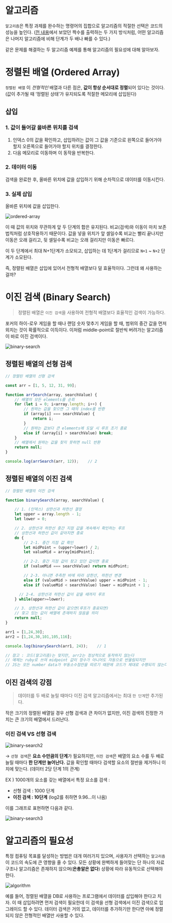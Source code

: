 # 알고리즘

`알고리즘`은 특정 과제를 완수하는 명령어의 집합으로 알고리즘의 적절한 선택은 코드의 성능을 높인다. ([전 내용](https://github.com/KangHyeYoon/TIL/blob/main/Algorithm-and-Structure/structure.md)에서 보았던 짝수를 출력하는 두 가지 방식처럼, 어떤 알고리즘은 나머지 알고리즘에 비해 단계가 두 배나 빠를 수 있다.)

같은 문제를 해결하는 두 알고리즘 예제를 통해 알고리즘의 필요성에 대해 알아보자.

# 정렬된 배열 (Ordered Array)

`정렬된 배열` 이 *전형적인*  배열과 다른 점은, **값이 항상 순서대로 정렬**되어 있다는 것이다. (값이 추가될 때 ‘정렬된 상태’가 유지되도록 적절한 메모리에 삽입된다)

## 삽입

### 1. 값이 들어갈 올바른 위치를 검색

1. 인덱스 0의 값을 확인하고, 삽입하려는 값이 그 값을 기준으로 왼쪽으로 들어가야 할지 오른쪽으로 들어가야 할지 위치를 결정한다.
2. 다음 메모리로 이동하며 이 동작을 반복한다.

### 2. 데이터 이동

검색을 완료한 후, 올바른 위치에 값을 삽입하기 위해 순차적으로 데이터를 이동시킨다.

### 3. 실제 삽입

올바른 위치에 값을 삽입한다.

![ordered-array](https://user-images.githubusercontent.com/97890886/166144595-59018c58-247a-453f-a208-f08e1dfe4c36.png)

이 때 값의 위치와 무관하게 앞 두 단계의 합은 유지된다. 비교(검색)와 이동이 마치 보존 법칙처럼 상호작용하기 때문이다. 값을 넣을 위치가 앞 셀일수록 비교는 빨리 끝나지만 이동은 오래 걸리고, 뒷 셀일수록 비교는 오래 걸리지만 이동은 빠르다.

이 두 단계에서 최대 N+1단계가 소모되고, 삽입하는 데 1단계가 걸리므로 `N+1` ~ `N+2` 단계가 소모된다.

즉, 정렬된 배열은 삽입에 있어서 전형적 배열보다 덜 효율적이다. 그런데 왜 사용하는 걸까?

# 이진 검색 (Binary Search)

> 정렬된 배열은 `이진 검색`을 사용하여 전형적 배열보다 효율적인 검색이 가능하다.
> 

포커의 하이-로우 게임을 할 때나 랜덤 숫자 맞추기 게임을 할 때, 범위의 중간 값을 먼저 외치는 것이 확률적으로 이득이다. 이처럼 middle-point로 절반씩 버려가는 알고리즘이 바로 이진 검색이다.

![binary-search](https://user-images.githubusercontent.com/97890886/166144604-0910ca70-f01a-4101-b1df-665aa0a866c2.png)

## 정렬된 배열의 선형 검색

```jsx
// 정렬된 배열의 선형 검색

const arr = [1, 5, 12, 31, 99];

function arrSearch(array, searchValue) {
    // 배열의 모든 elements를 순회
    for (let i = 0; i<array.length; i++) {
        // 원하는 값을 찾으면 그 때의 index를 반환
        if (array[i] === searchValue) {
            return i;
        }
        // 원하는 값보다 큰 elements에 도달 시 루프 조기 종료
        else if (array[i] > searchValue) break;
    }
    // 배열에서 원하는 값을 찾지 못하면 null 반환
    return null;
}

console.log(arrSearch(arr, 12));    // 2
```

## 정렬된 배열의 이진 검색

```jsx
// 정렬된 배열의 이진 검색

function binarySearch(array, searchValue) {

    // 1. (인덱스) 상한선과 하한선 결정
    let upper = array.length - 1;
    let lower = 0;

    // 2. 상한선과 하한선 중간 지점 값을 계속해서 확인하는 루프
    // 상한선과 하한선 값이 같아지면 종료
    do {
        // 2-1. 중간 지점 값 확인
        let midPoint = (upper+lower) / 2;
        let valueMid = array[midPoint];

        // 2-2. 중간 지점 값이 찾고 있던 값이면 종료
        if (valueMid === searchValue) return midPoint;

        // 2-3. 아니면 추측한 바에 따라 상한선, 하한선 변경
        else if (valueMid > searchValue) upper = midPoint - 1;
        else if (valueMid < searchValue) lower = midPoint + 1 ;

      // 2-4. 상한선과 하한선 값이 같을 때까지 루프
    } while(upper>=lower);

    // 3. 상한선과 하한선 값이 같으면(루프가 종료되면)
    // 찾고 있는 값이 배열에 존재하지 않음을 의미
    return null;
}

arr1 = [1,24,30];
arr2 = [1,24,30,101,105,116];

console.log(binarySearch(arr1, 24));    // 1

// 참고 : 코드(알고리즘)는 맞지만, arr2는 정상적으로 동작하지 않는다
// 예제는 ruby로 쓰여 midpoint 값이 정수가 아니어도 자동으로 반올림되지만
// JS는 모든 number data가 부동소수점만을 따르기 때문에 코드가 제대로 수행되지 않는다
```

## 이진 검색의 강점

> 데이터를 두 배로 늘릴 때마다 이진 검색 알고리즘에서는 최대 `한 단계`만 추가된다.
> 

작은 크기의 정렬된 배열일 경우 선형 검색과 큰 차이가 없지만, 이진 검색의 진정한 가치는 큰 크기의 배열에서 드러난다.

### 이진 검색 VS 선형 검색


![binary-search2](https://user-images.githubusercontent.com/97890886/166144623-b4b65316-a68f-495a-ba15-525d2deb58b0.png)


→ `선형 검색`은 **요소 수만큼의 단계**가 필요하지만, `이진 검색`은 배열의 요소 수를 두 배로 늘릴 때마다 **한 단계만 늘어난다.** 값을 확인할 때마다 검색할 요소의 절반을 제거하니 이치에 맞는다. (데이터 2당 단계 1의 관계)

EX ) 1000개의 요소를 갖는 배열에서 특정 요소를 검색 :

- 선형 검색 : 1000 단계
- **이진 검색 : 10단계** (log2를 취하면 9.96...이 나옴)

이를 그래프로 표현하면 다음과 같다.


![binary-search3](https://user-images.githubusercontent.com/97890886/166144630-f4366cae-09e9-4ecb-82f8-76634ba0072e.png)


# 알고리즘의 필요성

특정 컴퓨팅 목표를 달성하는 방법은 대개 여러가지 있으며, 사용자가 선택하는 `알고리즘`이 코드의 속도에 큰 영향을 줄 수 있다. 모든 상황에 완벽하게 들어맞는 단 하나의 자료구조나 알고리즘은 존재하지 않으며(**은총알은 없다**) 상황에 따라 유동적으로 선택해야 한다.


![algorithm](https://user-images.githubusercontent.com/97890886/166144638-291d8c2a-e196-473c-b8a2-af17b7ff4b0d.png)

예를 들어, 정렬된 배열을 DB로 사용하는 프로그램에서 데이터를 삽입해야 한다고 치자. 이 때 삽입하려면 먼저 검색이 필요한데 이 검색을 선형 검색에서 이진 검색으로 업그레이드 할 수 있다. 데이터 검색은 거의 없고, 데이터를 추가하기만 한다면 아예 정렬되지 않은 전형적인 배열만 사용할 수 있다.
